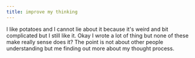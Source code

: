 ```yaml
---
title: improve my thinking
---
```

I like potatoes and I cannot lie about it because it's weird and bit complicated but I still like it. Okay I wrote a lot of thing but none of these make really sense does it? The point is not about other people understanding but me finding out more about my thought process. 


